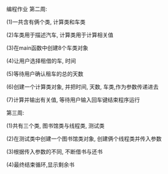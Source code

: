 编程作业
第二周:

(1)一共含有俩个类, 计算类和车类

(2)车类用于描述汽车, 计算类用于计算相关值

(3)在main函数中创建8个车类对象

(4)让用户选择租借的车, 时间

(5)等待用户确认租车的总的天数

(6)创建一个计算类对象, 并把时间, 天数, 车类,作为参数传递进去

(7)计算并输出有关值, 等待用户输入回车键结束程序运行

第三周:

(1)共有三个类, 图书馆类与线程类, 测试类

(2)在测试类中创建一个图书馆类对象, 创建俩个线程类并传入参数

(3)根据传入参数的不同, 不断借书与还书

(4)最终结束循环,显示剩余书
